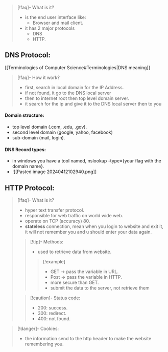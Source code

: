 >[!faq]- What is it?
>- is the end user interface like:
>	- Browser and mail client.
>- it has 2 major protocols
>	- DNS
>	- HTTP.

## DNS Protocol:
[[Terminologies of Computer Science#Terminologies|DNS meaning]]
>[!faq]- How it work?
>- first, search in local domain for the IP Address.
>- if not found, it go to the DNS local server
>- then to internet root then top level domain server.
>- it search for the ip and give it to the DNS local server then to you
#### Domain structure:
- top level domain (.com, .edu, .gov).
- second level domain (google, yahoo, facebook)
- sub-domain (mail, login).
#### DNS Record types:
- in windows you have a tool named, nslookup -type={your flag with the domain name}.
- ![[Pasted image 20240412102940.png]]
## HTTP Protocol:

>[!faq]- What is it?
>- hyper text transfer protocol.
>- responsible for web traffic on world wide web.
>- operate on TCP (accuracy) 80.
>- **stateless** connection, mean when you login to website and exit it, it will not remember you and u should enter your data again.
>
>>[!tip]- Methods:
>>- used to retrieve data from website.
>>
>>>[!example]
>>>- GET -> pass the variable in URL.
>>>- Post -> pass the variable in HTTP.
>>>	- more secure than GET.
>>>	- submit the data to the server, not retrieve them
>
>>[!caution]- Status code:
>>- 200: success.
>>- 300: redirect.
>>- 400: not found.

>[!danger]- Cookies:
>- the information send to the http header to make the website remembering you.

